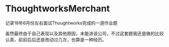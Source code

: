 # ThoughtworksMerchant
记录18年6月份左右面试Thoughtworks完成的一道作业题

虽然最终由于自己表现以及其他原因，未能进该公司，不过这套题我还是做的比较认真，前前后后还是改动过几次，也算是一种经历。
